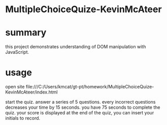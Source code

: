 # MultipleChoiceQuize-KevinMcAteer

# summary
this project demonstrates understanding of DOM manipulation with JavaScript.  


# usage
open site
file:///C:/Users/kmcat/gt-pt/homework/MultipleChoiceQuize-KevinMcAteer/index.html

start the quiz.
answer a series of 5 questions.
every incorrect questions decreases your time by 15 seconds.
you have 75 seconds to complete the quiz.
your score is displayed at the end of the quiz, you can insert your initials to record.